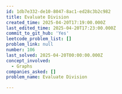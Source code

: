 ```yaml
---
id: 1db7e332-de10-8047-8ac1-ed28c3b2c982
title: Evaluate Division
created_time: 2025-04-20T17:19:00.000Z
last_edited_time: 2025-04-20T17:23:00.000Z
commit_to_git_hub: 'Yes'
leetcode_problem_list: []
problem_link: null
number: 106
last_solved: 2025-04-20T00:00:00.000Z
concept_involved:
  - Graphs
companies_asked: []
problem_name: Evaluate Division

---
```

